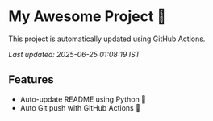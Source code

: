 # My Awesome Project 🚀

This project is automatically updated using GitHub Actions.

_Last updated: 2025-06-25 01:08:19 IST_

## Features
- Auto-update README using Python 🐍
- Auto Git push with GitHub Actions 🤖
